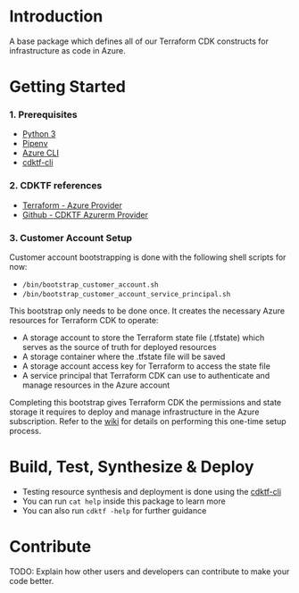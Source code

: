 # Introduction 
A base package which defines all of our Terraform CDK constructs for infrastructure as code in Azure.

# Getting Started
### 1.	Prerequisites
-   [Python 3](https://www.python.org/downloads/)
-   [Pipenv](https://pipenv.pypa.io/en/latest/installation/#installing-pipenv)
-   [Azure CLI](https://learn.microsoft.com/en-us/cli/azure/install-azure-cli)
-   [cdktf-cli](https://developer.hashicorp.com/terraform/cdktf/cli-reference/cli-configuration)

### 2.	CDKTF references
- [Terraform - Azure Provider](https://registry.terraform.io/providers/hashicorp/azurerm/latest/docs)
- [Github - CDKTF Azurerm Provider](https://github.com/cdktf/cdktf-provider-azurerm)

### 3. Customer Account Setup
Customer account bootstrapping is done with the following shell scripts for now:
-   `/bin/bootstrap_customer_account.sh`
-   `/bin/bootstrap_customer_account_service_principal.sh`

This bootstrap only needs to be done once. It creates the necessary Azure resources for Terraform CDK to operate:

-   A storage account to store the Terraform state file (.tfstate) which serves as the source of truth for deployed resources
-   A storage container where the .tfstate file will be saved
-   A storage account access key for Terraform to access the state file
-   A service principal that Terraform CDK can use to authenticate and manage resources in the Azure account

Completing this bootstrap gives Terraform CDK the permissions and state storage it requires to deploy and manage infrastructure in the Azure subscription. Refer to the [wiki](https://dev.azure.com/itsc-dev/its_cdktf_base/_wiki/wikis/its_cdktf_base.wiki/3/Development-and-Operations-(DevOps)-Philosophy-Practice#) for details on performing this one-time setup process.


# Build, Test, Synthesize & Deploy
- Testing resource synthesis and deployment is done using the [cdktf-cli](https://developer.hashicorp.com/terraform/cdktf/cli-reference/commands)
- You can run `cat help` inside this package to learn more
- You can also run `cdktf -help` for further guidance

# Contribute
TODO: Explain how other users and developers can contribute to make your code better.
